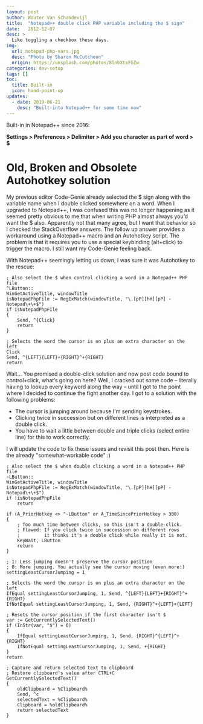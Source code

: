 ```yaml
---
layout: post
author: Wouter Van Schandevijl
title:  "Notepad++ double click PHP variable including the $ sign"
date:   2012-12-07
desc: >
  Like toggling a checkbox these days.
img:
  url: notepad-php-vars.jpg
  desc: "Photo by Sharon McCutcheon"
  origin: https://unsplash.com/photos/8lnbXtxFGZw
categories: dev-setup
tags: []
toc:
  title: Built-in
  icon: hand-point-up
updates:
  - date: 2019-06-21
    desc: "Built-into Notepad++ for some time now"
---
```


Built-in in Notepad++ since 2016:

**Settings > Preferences > Delimiter > Add you character as part of word > $**


<!--more-->

# Old, Broken and Obsolete Autohotkey solution

My previous editor Code-Genie already selected the $ sign along with the variable name when I double clicked somewhere
on a word. When I upgraded to Notepad++, I was confused this was no longer happening as it seemed pretty obvious to me that
when writing PHP almost always you’d want the $ also. Apparently not that many agree, but I want that behavior so I checked
the StackOverflow answers. The follow up answer provides a workaround using a Notepad++ macro and an Autohotkey script.
The problem is that it requires you to use a special keybinding (alt+click) to trigger the macro.
I still want my Code-Genie feeling back.

With Notepad++ seemingly letting us down, I was sure it was Autohotkey to the rescue:

```autohotkey
; Also select the $ when control clicking a word in a Notepad++ PHP file
^LButton::
WinGetActiveTitle, windowTitle
isNotepadPhpFile := RegExMatch(windowTitle, "\.[pP][hH][pP] - Notepad\+\+$")
if isNotepadPhpFile
{
    Send, ^{Click}
    return
}
 
; Selects the word the cursor is on plus an extra character on the left
Click
Send, ^{LEFT}{LEFT}+{RIGHT}^+{RIGHT}
return
```

Wait… You promised a double-click solution and now post code bound to control+click, what’s going on here?
Well, I cracked out some code – literally having to lookup every keyword along the way – until I got to the
point where I decided to continue the fight another day. I got to a solution with the following problems:

- The cursor is jumping around because I'm sending keystrokes.
- Clicking twice in succession but on different lines is interpreted as a double click.
- You have to wait a little between double and triple clicks (select entire line) for this to work correctly.

I will update the code to fix these issues and revisit this post then. Here is the already "somewhat-workable code" :)

```autohotkey
; Also select the $ when double clicking a word in a Notepad++ PHP file
~LButton::
WinGetActiveTitle, windowTitle
isNotepadPhpFile := RegExMatch(windowTitle, "\.[pP][hH][pP] - Notepad\+\+$")
if !isNotepadPhpFile
    return
 
if (A_PriorHotkey <> "~LButton" or A_TimeSincePriorHotkey > 300)
{
    ; Too much time between clicks, so this isn't a double-click.
    ; Flawed: If you click twice in succession on different rows
    ;         it thinks it's a double click while really it is not.
    KeyWait, LButton
    return
}
 
; 1: Less jumping doesn't preserve the cursor position
; 0: More jumping. You actually see the cursor moving (even more:)
settingLeastCursorJumping = 1
 
; Selects the word the cursor is on plus an extra character on the left
IfEqual settingLeastCursorJumping, 1, Send, ^{LEFT}{LEFT}+{RIGHT}^+{RIGHT}
IfNotEqual settingLeastCursorJumping, 1, Send, {RIGHT}^+{LEFT}+{LEFT}
 
; Resets the cursor position if the first character isn't $
var := GetCurrentlySelectedText()
if (InStr(var, "$") = 0)
{
    IfEqual settingLeastCursorJumping, 1, Send, {RIGHT}^{LEFT}^+{RIGHT}
    IfNotEqual settingLeastCursorJumping, 1, Send, +{RIGHT}
}
return
 
; Capture and return selected text to clipboard
; Restore clipboard's value after CTRL+C
GetCurrentlySelectedText()
{
    oldClipboard = %Clipboard%
    Send, ^c
    selectedText = %Clipboard%
    Clipboard = %oldClipboard%
    return selectedText
}
```
